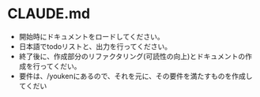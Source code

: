 # CLAUDE.md

- 開始時にドキュメントをロードしてください。
- 日本語でtodoリストと、出力を行ってください。
- 終了後に、作成部分のリファクタリング(可読性の向上)とドキュメントの作成を行ってくだい。
- 要件は、/youkenにあるので、それを元に、その要件を満たすものを作成してくだい